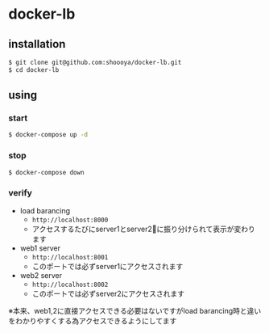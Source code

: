 # docker-lb

## installation

```bash
$ git clone git@github.com:shoooya/docker-lb.git
$ cd docker-lb
```

## using

### start

```bash
$ docker-compose up -d
```

### stop

```bash
$ docker-compose down
```

### verify

- load barancing
  - `http://localhost:8000`
  - アクセスするたびにserver1とserver2に振り分けられて表示が変わります
- web1 server
  - `http://localhost:8001`
  - このポートでは必ずserver1にアクセスされます
- web2 server
  - `http://localhost:8002`
  - このポートでは必ずserver2にアクセスされます

※本来、web1,2に直接アクセスできる必要はないですがload barancing時と違いをわかりやすくする為アクセスできるようにしてます